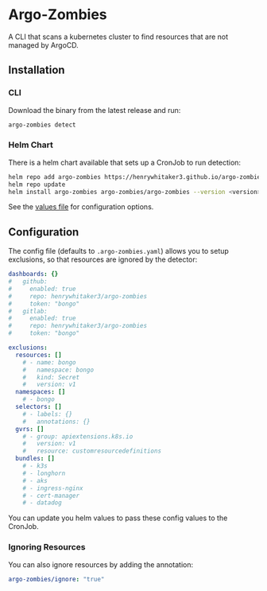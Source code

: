 # Argo-Zombies

A CLI that scans a kubernetes cluster to find resources that are not managed by ArgoCD.

## Installation

### CLI

Download the binary from the latest release and run:

```bash
argo-zombies detect
```

### Helm Chart

There is a helm chart available that sets up a CronJob to run detection:

```bash
helm repo add argo-zombies https://henrywhitaker3.github.io/argo-zombies
helm repo update
helm install argo-zombies argo-zombies/argo-zombies --version <version>
```

See the [values file](https://github.com/henrywhitaker3/argo-zombies/blob/main/charts/argo-zombies/values.yaml) for configuration options.

## Configuration

The config file (defaults to `.argo-zombies.yaml`) allows you to setup exclusions, so that resources are ignored by the detector:

```yaml
dashboards: {}
#   github:
#     enabled: true
#     repo: henrywhitaker3/argo-zombies
#     token: "bongo"
#   gitlab:
#     enabled: true
#     repo: henrywhitaker3/argo-zombies
#     token: "bongo"

exclusions:
  resources: []
    # - name: bongo
    #   namespace: bongo
    #   kind: Secret
    #   version: v1
  namespaces: []
    # - bongo
  selectors: []
    # - labels: {}
    #   annotations: {}
  gvrs: []
    # - group: apiextensions.k8s.io
    #   version: v1
    #   resource: customresourcedefinitions
  bundles: []
    # - k3s
    # - longhorn
    # - aks
    # - ingress-nginx
    # - cert-manager
    # - datadog
```

You can update you helm values to pass these config values to the CronJob.

### Ignoring Resources

You can also ignore resources by adding the annotation:

```yaml
argo-zombies/ignore: "true"
```
